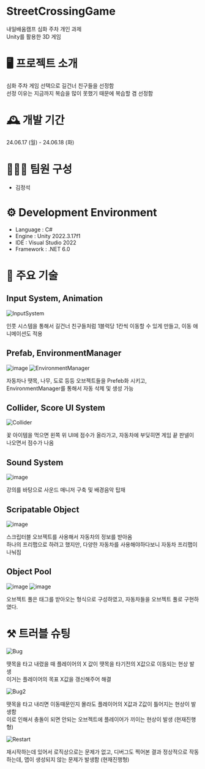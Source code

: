 # StreetCrossingGame
 내일배움캠프 심화 주차 개인 과제   
 Unity를 활용한 3D 게임

# 🖥️ 프로젝트 소개

심화 주차 게임 선택으로 길건너 친구들을 선정함   
선정 이유는 지금까지 복습을 많이 못했기 때문에 복습할 겸 선정함

# 🕰️ 개발 기간

24.06.17 (월) - 24.06.18 (화)

# 🧑‍🤝‍🧑 팀원 구성

- 김정석

# ⚙️ Development Environment

- Language : C#
- Engine : Unity 2022.3.17f1
- IDE : Visual Studio 2022
- Framework : .NET 6.0

# 📌 주요 기술

## Input System, Animation

![InputSystem](https://github.com/RryNoel/StreetCrossingGame/assets/97824309/f13c63fb-364b-4802-9d89-f14541132c4a)

인풋 시스템을 통해서 길건너 친구들처럼 1블럭당 1칸씩 이동할 수 있게 만들고, 이동 애니메이션도 적용

## Prefab, EnvironmentManager

![image](https://github.com/RryNoel/StreetCrossingGame/assets/97824309/535d926d-52ad-45c2-93e5-24fba20f9437)
![EnvironmentManager](https://github.com/RryNoel/StreetCrossingGame/assets/97824309/b2d4e57f-5f96-4244-b8ce-49015cffbc27)

자동차나 땟목, 나무, 도로 등등 오브젝트들을 Prefeb화 시키고, EnvironmentManager를 통해서 자동 삭제 및 생성 가능

## Collider, Score UI System

![Collider](https://github.com/RryNoel/StreetCrossingGame/assets/97824309/a229c55c-72d3-4e98-aa89-5a861ac1d619)

꽃 아이템을 먹으면 왼쪽 위 UI에 점수가 올라가고, 자동차에 부딪히면 게임 끝 판넬이 나오면서 점수가 나옴

## Sound System

![image](https://github.com/RryNoel/StreetCrossingGame/assets/97824309/984d1bcf-9de8-45a7-b061-4a68c9083dfa)

강의를 바탕으로 사운드 매니저 구축 및 배경음악 탑재

## Scripatable Object

![image](https://github.com/RryNoel/StreetCrossingGame/assets/97824309/51a0a81a-25b9-40e4-9d6f-469bc7a6bf6a)

스크립터블 오브젝트를 사용해서 자동차의 정보를 받아옴   
하나의 프리팹으로 하려고 했지만, 다양한 자동차를 사용해야하다보니 자동차 프리팹이 나눠짐

## Object Pool

![image](https://github.com/RryNoel/StreetCrossingGame/assets/97824309/4dd95d55-598d-4bd5-95ab-c82bb33c171c)
![image](https://github.com/RryNoel/StreetCrossingGame/assets/97824309/8f5d10bc-8d25-41bc-8a47-e3631ec1fb5f)

오브젝트 풀은 태그를 받아오는 형식으로 구성하였고, 자동차들을 오브젝트 풀로 구현하였다.


# ⚒️ 트러블 슈팅

![Bug](https://github.com/RryNoel/StreetCrossingGame/assets/97824309/94bf8b88-8a94-4d3a-abe5-185fb4d2387f)

땟목을 타고 내렸을 때 플레이어의 X 값이 땟목을 타기전의 X값으로 이동되는 현상 발생   
이거는 플레이어의 목표 X값을 갱신해주어 해결

![Bug2](https://github.com/RryNoel/StreetCrossingGame/assets/97824309/9f551a14-2b8e-4569-81a2-82544a25a7ba)

땟목을 타고 내리면 이동때문인지 몰라도 플레이어의 X값과 Z값이 틀어지는 현상이 발생함   
이로 인해서 충돌이 되면 안되는 오브젝트에 플레이어가 끼이는 현상이 발생 (현재진행형)

![Restart](https://github.com/RryNoel/StreetCrossingGame/assets/97824309/98b1bbb7-8e50-4aa1-9678-3da6d6164348)

재시작하는데 있어서 로직상으로는 문제가 없고, 디버그도 찍어본 결과 정상적으로 작동하는데, 맵이 생성되지 않는 문제가 발생함 (현재진행형)
